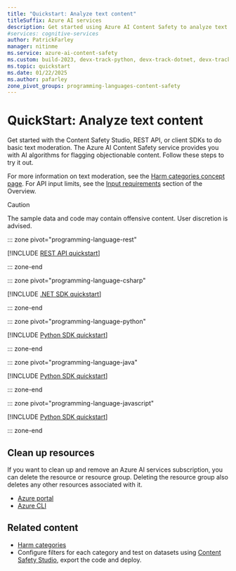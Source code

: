 ```yaml
---
title: "Quickstart: Analyze text content"
titleSuffix: Azure AI services
description: Get started using Azure AI Content Safety to analyze text content for objectionable material.
#services: cognitive-services
author: PatrickFarley
manager: nitinme
ms.service: azure-ai-content-safety
ms.custom: build-2023, devx-track-python, devx-track-dotnet, devx-track-extended-java, devx-track-js
ms.topic: quickstart
ms.date: 01/22/2025
ms.author: pafarley
zone_pivot_groups: programming-languages-content-safety
---
```


# QuickStart: Analyze text content

Get started with the Content Safety Studio, REST API, or client SDKs to do basic text moderation. The Azure AI Content Safety service provides you with AI algorithms for flagging objectionable content. Follow these steps to try it out.

For more information on text moderation, see the [Harm categories concept page](./concepts/harm-categories.md). For API input limits, see the [Input requirements](./overview.md#input-requirements) section of the Overview. 


> [!CAUTION]
> 
> The sample data and code may contain offensive content. User discretion is advised.

::: zone pivot="programming-language-rest"

[!INCLUDE [REST API quickstart](./includes/quickstarts/rest-quickstart-text.md)]

::: zone-end

::: zone pivot="programming-language-csharp"

[!INCLUDE [.NET SDK quickstart](./includes/quickstarts/csharp-quickstart-text.md)]

::: zone-end

::: zone pivot="programming-language-python"

[!INCLUDE [Python SDK quickstart](./includes/quickstarts/python-quickstart-text.md)]

::: zone-end

::: zone pivot="programming-language-java"

[!INCLUDE [Python SDK quickstart](./includes/quickstarts/java-quickstart-text.md)]

::: zone-end

::: zone pivot="programming-language-javascript"

[!INCLUDE [Python SDK quickstart](./includes/quickstarts/javascript-quickstart-text.md)]

::: zone-end



## Clean up resources

If you want to clean up and remove an Azure AI services subscription, you can delete the resource or resource group. Deleting the resource group also deletes any other resources associated with it.

- [Azure portal](../multi-service-resource.md?pivots=azportal#clean-up-resources)
- [Azure CLI](../multi-service-resource.md?pivots=azcli#clean-up-resources)


## Related content

* [Harm categories](./concepts/harm-categories.md)
* Configure filters for each category and test on datasets using [Content Safety Studio](studio-quickstart.md), export the code and deploy.
